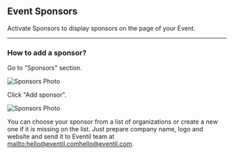## Event Sponsors

Activate Sponsors to display sponsors on the page of your Event.

---

### How to add a sponsor?

Go to "Sponsors" section.

![Sponsors Photo](/images/spon1.svg)

Click "Add sponsor".

![Sponsors Photo](/images/spon2.svg)

You can choose your sponsor from a list of organizations or create a new one if it is missing on the list. Just prepare company name, logo and website and send it to Eventil team at <mailto:hello@eventil.com><hello@eventil.com>.
